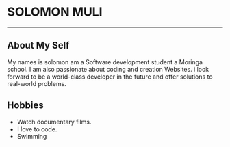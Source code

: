 <!-- About Myself -->
# SOLOMON MULI

----

## About My Self

My names is solomon am a Software development student a Moringa school. I am also passionate about coding and creation Websites. i look forward to be a world-class developer in the future and offer solutions to real-world problems.

## Hobbies

- Watch documentary films.
- I love to code.
- Swimming






